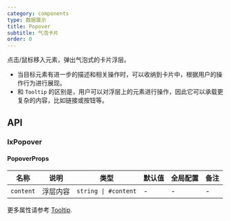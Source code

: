 ```yaml
---
category: components
type: 数据展示
title: Popover
subtitle: 气泡卡片
order: 0
---
```


点击/鼠标移入元素，弹出气泡式的卡片浮层。

- 当目标元素有进一步的描述和相关操作时，可以收纳到卡片中，根据用户的操作行为进行展现。
- 和 `Tooltip` 的区别是，用户可以对浮层上的元素进行操作，因此它可以承载更复杂的内容，比如链接或按钮等。

## API

### IxPopover

#### PopoverProps

| 名称 | 说明 | 类型  | 默认值 | 全局配置 | 备注 |
| --- | --- | --- | --- | --- | --- |
| `content` | 浮层内容 | `string \| #content` | - | - | - |

更多属性请参考 [Tooltip](/components/tooltip/zh#TooltipProps).
